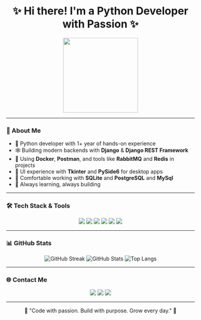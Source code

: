 <h1 align="center">✨ Hi there! I'm a Python Developer with Passion ✨</h1>

<div align="center">
  <img src="https://user-images.githubusercontent.com/74038190/212257472-08e52665-c503-4bd9-aa20-f5a4dae769b5.gif" width="200" />
</div>

---

### 🧠 About Me

- 🐍 Python developer with 1+ year of hands-on experience  
- 🕸️ Building modern backends with **Django** & **Django REST Framework**  
- 🐳 Using **Docker**, **Postman**, and tools like **RabbitMQ** and **Redis** in projects  
- 🎨 UI experience with **Tkinter** and **PySide6** for desktop apps  
- 💾 Comfortable working with **SQLite** and **PostgreSQL** and **MySql**  
- 🚀 Always learning, always building  

---

### 🛠️ Tech Stack & Tools

<div align="center">

<img src="https://skillicons.dev/icons?i=python,django,docker,postman,git,linux,vscode,sqlite,postgresql&perline=7" />

<img src="https://img.shields.io/badge/DRF-Django%20REST%20Framework-red?style=for-the-badge&logo=django&logoColor=white" />
<img src="https://img.shields.io/badge/Redis-DC382D?style=for-the-badge&logo=redis&logoColor=white" />
<img src="https://img.shields.io/badge/RabbitMQ-FF6600?style=for-the-badge&logo=rabbitmq&logoColor=white" />
<img src="https://img.shields.io/badge/Tkinter-lightgray?style=for-the-badge" />
<img src="https://img.shields.io/badge/PySide6-41B4C2?style=for-the-badge" />

</div>

---

### 📊 GitHub Stats

<div align="center">

![GitHub Streak](https://streak-stats.demolab.com?user=yourusername&theme=tokyonight_duo&hide_border=true&date_format=M%20j%5B%2C%20Y%5D)
![GitHub Stats](https://github-readme-stats.vercel.app/api?username=yourusername&show_icons=true&theme=tokyonight&hide_border=true&rank_icon=github)
![Top Langs](https://github-readme-stats.vercel.app/api/top-langs/?username=yourusername&layout=compact&theme=tokyonight)

</div>

---

### 🌐 Contact Me

<div align="center">

<a href="mailto:your.email@gmail.com"><img src="https://img.shields.io/badge/Gmail-D14836?style=for-the-badge&logo=gmail&logoColor=white" /></a>
<a href="https://t.me/yourtelegram"><img src="https://img.shields.io/badge/Telegram-2CA5E0?style=for-the-badge&logo=telegram&logoColor=white" /></a>
<a href="https://yourwebsite.com"><img src="https://img.shields.io/badge/Portfolio-000000?style=for-the-badge&logo=About.me&logoColor=white" /></a>

</div>

---

<p align="center">💬 "Code with passion. Build with purpose. Grow every day." 💬</p>

